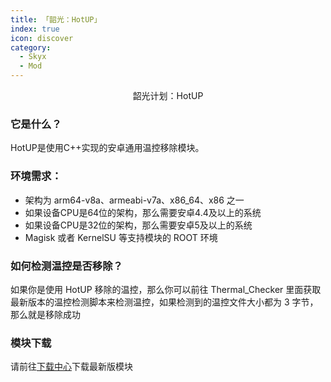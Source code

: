 ```yaml
---
title: 「韶光：HotUP」
index: true
icon: discover
category:
  - Skyx
  - Mod
---
```


<div align="center">韶光计划：HotUP</div>

### 它是什么？

HotUP是使用C++实现的安卓通用温控移除模块。

### 环境需求：
 - 架构为 arm64-v8a、armeabi-v7a、x86_64、x86 之一
 - 如果设备CPU是64位的架构，那么需要安卓4.4及以上的系统
 - 如果设备CPU是32位的架构，那么需要安卓5及以上的系统
 - Magisk 或者 KernelSU 等支持模块的 ROOT 环境

### 如何检测温控是否移除？
如果你是使用 HotUP 移除的温控，那么你可以前往 Thermal_Checker 里面获取最新版本的温控检测脚本来检测温控，如果检测到的温控文件大小都为 3 字节，那么就是移除成功

### 模块下载
请前往[下载中心](/file.html)下载最新版模块